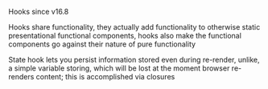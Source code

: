 Hooks since v16.8

Hooks share functionality, they actually add functionality to otherwise static presentational functional components, hooks also make the functional components go against their nature of pure functionality

State hook lets you persist information stored even during re-render, unlike, a simple variable storing, which will be lost at the moment browser re-renders content; this is accomplished via closures